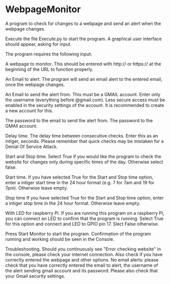 # WebpageMonitor
A program to check for changes to a webpage and send an alert when the webpage changes.

Execute the file Execute.py to start the program.
A graphical user interface should appear, asking for input.


The program requires the following input:

A webpage to monitor. 
    This should be entered with http:// or https:// at the beginning of the URL to function properly.
  
An Email to alert.
    The program will send an email alert to the entered email, once the webpage changes.
  
An Email to send the alert from.
    This must be a GMAIL account. Enter only the username (everything before @gmail.com). 
    Less secure access must be enabled in the security settings of the account. It is recommended to create a new account for this.
  
The password to the email to send the alert from.
    The password to the GMAIl account.
  
Delay time.
    The delay time between consecutive checks. Enter this as an intiger, seconds. Please remember that quick checks may be mistaken for a Denial Of Service Attack.
  
Start and Stop time.
    Select True if you would like the program to check the website for changes only during specific times of the day. Otherwise select false.
  
Start time.
    If you have selected True for the Start and Stop time option, enter a intiger start time in the 24 hour format (e.g. 7 for 7am and 19 for 7pm). Otherwise leave empty.
  
Stop time
    If you have selected True for the Start and Stop time option, enter a intiger stop time in the 24 hour format. Otherwise leave empty.
  
With LED for raspberry Pi.
    If you are running this program on a raspberry Pi, you can connect an LED to confirm that the program is running. Select True for this option and connect and LED to GPIO pin 17. Slect False otherwise.
  
Press Start Monitor to start the program. Confirmation of the program running and working should be seen in the Console.

Troubleshooting.
    Should you continuously see "Error checking website" in the console, please check your internet connection. Also check if you have correclty entered the webpage and other options.
    No email alerts: please check that you have correctly entered the email to alert, the username of the alert sending gmail account and its password. Please also check that your Gmail security settings.   
